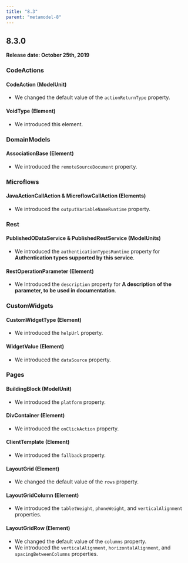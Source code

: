 ```yaml
---
title: "8.3"
parent: "metamodel-8"
---
```


## 8.3.0

**Release date: October 25th, 2019**

### CodeActions

#### CodeAction (ModelUnit)

* We changed the default value of the `actionReturnType` property.

#### VoidType (Element)

* We introduced this element.

### DomainModels

#### AssociationBase (Element)

* We introduced the `remoteSourceDocument` property.

### Microflows

#### JavaActionCallAction & MicroflowCallAction (Elements)

* We introduced the `outputVariableNameRuntime` property.

### Rest

#### PublishedODataService & PublishedRestService (ModelUnits)

* We introduced the `authenticationTypesRuntime` property for **Authentication types supported by this service**.

#### RestOperationParameter (Element)

* We Introduced the `description` property for **A description of the parameter, to be used in documentation**.

### CustomWidgets

#### CustomWidgetType (Element)

* We introduced the `helpUrl` property.

#### WidgetValue (Element)

* We introduced the `dataSource` property.

### Pages

#### BuildingBlock (ModelUnit)

* We introduced the `platform` property.

#### DivContainer (Element)

* We introduced the `onClickAction` property.

#### ClientTemplate (Element)

* We introduced the `fallback` property.

#### LayoutGrid (Element)

* We changed the default value of the `rows` property.

#### LayoutGridColumn (Element)

* We introduced the `tabletWeight`, `phoneWeight`, and `verticalAlignment` properties.

#### LayoutGridRow (Element)

* We changed the default value of the `columns` property.
* We introduced the `verticalAlignment`, `horizontalAlignment`, and `spacingBetweenColumns` properties.
